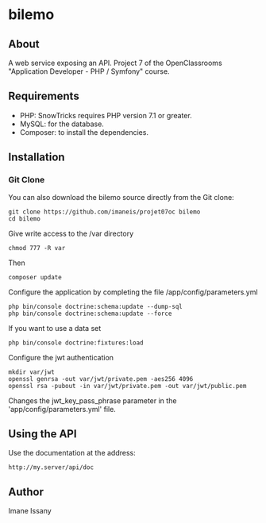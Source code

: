 # bilemo

## About

A web service exposing an API.
Project 7 of the OpenClassrooms "Application Developer - PHP / Symfony" course.

## Requirements

* PHP: SnowTricks requires PHP version 7.1 or greater.
* MySQL: for the database.
* Composer: to install the dependencies. 

## Installation

### Git Clone

You can also download the bilemo source directly from the Git clone:

    git clone https://github.com/imaneis/projet07oc bilemo
    cd bilemo

Give write access to the /var directory

    chmod 777 -R var

Then

    composer update

Configure the application by completing the file /app/config/parameters.yml

    php bin/console doctrine:schema:update --dump-sql
    php bin/console doctrine:schema:update --force

If you want to use a data set

    php bin/console doctrine:fixtures:load

Configure the jwt authentication

    mkdir var/jwt
    openssl genrsa -out var/jwt/private.pem -aes256 4096
    openssl rsa -pubout -in var/jwt/private.pem -out var/jwt/public.pem

Changes the jwt_key_pass_phrase parameter in the 'app/config/parameters.yml' file.



## Using the API

Use the documentation at the address:

    http://my.server/api/doc

## Author
Imane Issany
